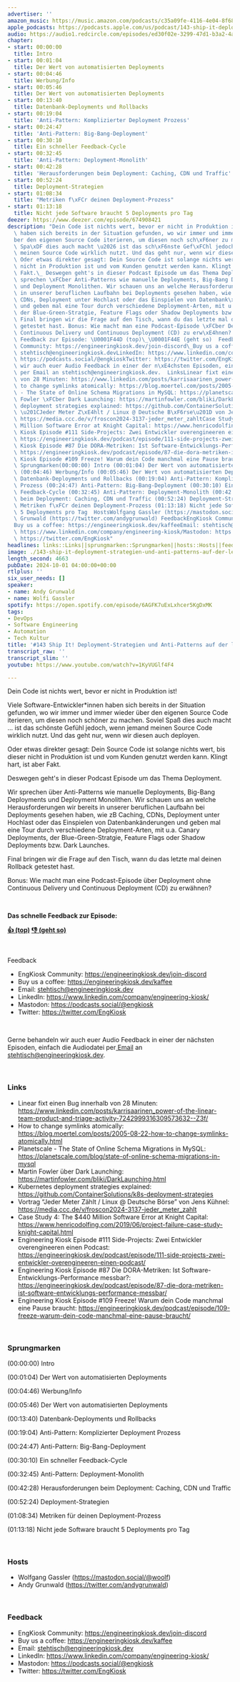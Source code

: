 ```yaml
---
advertiser: ''
amazon_music: https://music.amazon.com/podcasts/c35a09fe-4116-4e04-8f68-77d61b112e46/episodes/55bd6f52-da47-40f8-ba80-c9d3be35af5a/engineering-kiosk-143-ship-it-deployment-strategien-und-anti-patterns-auf-der-letzten-meile
apple_podcasts: https://podcasts.apple.com/us/podcast/143-ship-it-deployment-strategien-und-anti-patterns/id1603082924?i=1000671376143&uo=4
audio: https://audio1.redcircle.com/episodes/ed30f02e-3299-47d1-b3a2-4ac37e6d45b4/stream.mp3
chapter:
- start: 00:00:00
  title: Intro
- start: 00:01:04
  title: Der Wert von automatisierten Deployments
- start: 00:04:46
  title: Werbung/Info
- start: 00:05:46
  title: Der Wert von automatisierten Deployments
- start: 00:13:40
  title: Datenbank-Deployments und Rollbacks
- start: 00:19:04
  title: 'Anti-Pattern: Komplizierter Deployment Prozess'
- start: 00:24:47
  title: 'Anti-Pattern: Big-Bang-Deployment'
- start: 00:30:10
  title: Ein schneller Feedback-Cycle
- start: 00:32:45
  title: 'Anti-Pattern: Deployment-Monolith'
- start: 00:42:28
  title: 'Herausforderungen beim Deployment: Caching, CDN und Traffic'
- start: 00:52:24
  title: Deployment-Strategien
- start: 01:08:34
  title: "Metriken f\xFCr deinen Deployment-Prozess"
- start: 01:13:18
  title: Nicht jede Software braucht 5 Deployments pro Tag
deezer: https://www.deezer.com/episode/674908421
description: "Dein Code ist nichts wert, bevor er nicht in Produktion ist! Viele Software-Entwickler*innen\
  \ haben sich bereits in der Situation gefunden, wo wir immer und immer wieder \xFC\
  ber den eigenen Source Code iterieren, um diesen noch sch\xF6ner zu machen. Soviel\
  \ Spa\xDF dies auch macht \u2026 ist das sch\xF6nste Gef\xFChl jedoch, wenn jemand\
  \ meinen Source Code wirklich nutzt. Und das geht nur, wenn wir diesen auch deployen.\
  \ Oder etwas direkter gesagt: Dein Source Code ist solange nichts wert, bis dieser\
  \ nicht in Produktion ist und vom Kunden genutzt werden kann. Klingt hart, ist aber\
  \ Fakt.\_ Deswegen geht's in dieser Podcast Episode um das Thema Deployment. Wir\
  \ sprechen \xFCber Anti-Patterns wie manuelle Deployments, Big-Bang Deployments\
  \ und Deployment Monolithen. Wir schauen uns an welche Herausforderungen wir bereits\
  \ in unserer beruflichen Laufbahn bei Deployments gesehen haben, wie zB Caching,\
  \ CDNs, Deployment unter Hochlast oder das Einspielen von Datenbank\xE4nderungen\
  \ und geben mal eine Tour durch verschiedene Deployment-Arten, mit u.a. Canary Deployments,\
  \ der Blue-Green-Stratgie, Feature Flags oder Shadow Deployments bzw. Dark Launches.\
  \ Final bringen wir die Frage auf den Tisch, wann du das letzte mal deinen Rollback\
  \ getestet hast. Bonus: Wie macht man eine Podcast-Episode \xFCber Deployment ohne\
  \ Continuous Delivery und Continuous Deployment (CD) zu erw\xE4hnen?  Das schnelle\
  \ Feedback zur Episode: \U0001F44D (top)\_\U0001F44E (geht so)  Feedback EngKiosk\
  \ Community: https://engineeringkiosk.dev/join-discord\_Buy us a coffee: https://engineeringkiosk.dev/kaffeeEmail:\
  \ stehtisch@engineeringkiosk.devLinkedIn: https://www.linkedin.com/company/engineering-kiosk/Mastodon:\
  \ https://podcasts.social/@engkioskTwitter: https://twitter.com/EngKiosk Gerne behandeln\
  \ wir auch euer Audio Feedback in einer der n\xE4chsten Episoden, einfach die Audiodatei\
  \ per Email an stehtisch@engineeringkiosk.dev.  LinksLinear fixt einen Bug innerhalb\
  \ von 28 Minuten: https://www.linkedin.com/posts/karrisaarinen_power-of-the-linear-team-product-and-triage-activity-7242999316309573632--Z3f/How\
  \ to change symlinks atomically: https://blog.moertel.com/posts/2005-08-22-how-to-change-symlinks-atomically.htmlPlanetscale\
  \ - The State of Online Schema Migrations in MySQL: https://planetscale.com/blog/state-of-online-schema-migrations-in-mysqlMartin\
  \ Fowler \xFCber Dark Launching: https://martinfowler.com/bliki/DarkLaunching.htmlKubernetes\
  \ deployment strategies explained: https://github.com/ContainerSolutions/k8s-deployment-strategiesVortrag\
  \ \u201CJeder Meter Z\xE4hlt / Linux @ Deutsche B\xF6rse\u201D von Jens K\xFChnel:\
  \ https://media.ccc.de/v/froscon2024-3137-jeder_meter_zahltCase Study 4: The $440\
  \ Million Software Error at Knight Capital: https://www.henricodolfing.com/2019/06/project-failure-case-study-knight-capital.htmlEngineering\
  \ Kiosk Episode #111 Side-Projects: Zwei Entwickler overengineeren einen Podcast:\
  \ https://engineeringkiosk.dev/podcast/episode/111-side-projects-zwei-entwickler-overengineeren-einen-podcast/Engineering\
  \ Kiosk Episode #87 Die DORA-Metriken: Ist Software-Entwicklungs-Performance messbar?:\
  \ https://engineeringkiosk.dev/podcast/episode/87-die-dora-metriken-ist-software-entwicklungs-performance-messbar/Engineering\
  \ Kiosk Episode #109 Freeze! Warum dein Code manchmal eine Pause braucht: https://engineeringkiosk.dev/podcast/episode/109-freeze-warum-dein-code-manchmal-eine-pause-braucht/\
  \ Sprungmarken(00:00:00) Intro (00:01:04) Der Wert von automatisierten Deployments\
  \ (00:04:46) Werbung/Info (00:05:46) Der Wert von automatisierten Deployments (00:13:40)\
  \ Datenbank-Deployments und Rollbacks (00:19:04) Anti-Pattern: Komplizierter Deployment\
  \ Prozess (00:24:47) Anti-Pattern: Big-Bang-Deployment (00:30:10) Ein schneller\
  \ Feedback-Cycle (00:32:45) Anti-Pattern: Deployment-Monolith (00:42:28) Herausforderungen\
  \ beim Deployment: Caching, CDN und Traffic (00:52:24) Deployment-Strategien (01:08:34)\
  \ Metriken f\xFCr deinen Deployment-Prozess (01:13:18) Nicht jede Software braucht\
  \ 5 Deployments pro Tag  HostsWolfgang Gassler (https://mastodon.social/@woolf)Andy\
  \ Grunwald (https://twitter.com/andygrunwald) FeedbackEngKiosk Community: https://engineeringkiosk.dev/join-discord\_\
  Buy us a coffee: https://engineeringkiosk.dev/kaffeeEmail: stehtisch@engineeringkiosk.devLinkedIn:\
  \ https://www.linkedin.com/company/engineering-kiosk/Mastodon: https://podcasts.social/@engkioskTwitter:\
  \ https://twitter.com/EngKiosk"
headlines: links::Links||sprungmarken::Sprungmarken||hosts::Hosts||feedback::Feedback
image: ./143-ship-it-deployment-strategien-und-anti-patterns-auf-der-letzten-meile.jpg
length_second: 4663
pubDate: 2024-10-01 04:00:00+00:00
rtlplus: ''
six_user_needs: []
speaker:
- name: Andy Grunwald
- name: Wolfi Gassler
spotify: https://open.spotify.com/episode/6AGFK7uExLxhcer5KgDxMK
tags:
- DevOps
- Software Engineering
- Automation
- Tech Kultur
title: '#143 Ship It! Deployment-Strategien und Anti-Patterns auf der letzten Meile'
transcript_raw: ''
transcript_slim: ''
youtube: https://www.youtube.com/watch?v=1KyVUGlf4F4

---
```

<p>Dein Code ist nichts wert, bevor er nicht in Produktion ist!</p><p>Viele Software-Entwickler*innen haben sich bereits in der Situation gefunden, wo wir immer und immer wieder über den eigenen Source Code iterieren, um diesen noch schöner zu machen. Soviel Spaß dies auch macht … ist das schönste Gefühl jedoch, wenn jemand meinen Source Code wirklich nutzt. Und das geht nur, wenn wir diesen auch deployen.</p><p>Oder etwas direkter gesagt: Dein Source Code ist solange nichts wert, bis dieser nicht in Produktion ist und vom Kunden genutzt werden kann. Klingt hart, ist aber Fakt. </p><p>Deswegen geht&#39;s in dieser Podcast Episode um das Thema Deployment.</p><p>Wir sprechen über Anti-Patterns wie manuelle Deployments, Big-Bang Deployments und Deployment Monolithen. Wir schauen uns an welche Herausforderungen wir bereits in unserer beruflichen Laufbahn bei Deployments gesehen haben, wie zB Caching, CDNs, Deployment unter Hochlast oder das Einspielen von Datenbankänderungen und geben mal eine Tour durch verschiedene Deployment-Arten, mit u.a. Canary Deployments, der Blue-Green-Stratgie, Feature Flags oder Shadow Deployments bzw. Dark Launches.</p><p>Final bringen wir die Frage auf den Tisch, wann du das letzte mal deinen Rollback getestet hast.</p><p>Bonus: Wie macht man eine Podcast-Episode über Deployment ohne Continuous Delivery und Continuous Deployment (CD) zu erwähnen?</p><p><br></p><p><strong>Das schnelle Feedback zur Episode:</strong></p><p><a href="https://api.openpodcast.dev/feedback/143/upvote" rel="nofollow"><strong>👍 (top)</strong></a><strong> </strong><a href="https://api.openpodcast.dev/feedback/143/downvote" rel="nofollow"><strong>👎 (geht so)</strong></a></p><p><br></p><p>Feedback</p><ul><li>EngKiosk Community: <a href="https://engineeringkiosk.dev/join-discord">https://engineeringkiosk.dev/join-discord</a> </li><li>Buy us a coffee: <a href="https://engineeringkiosk.dev/kaffee">https://engineeringkiosk.dev/kaffee</a></li><li>Email: <a href="mailto:stehtisch@engineeringkiosk.dev" rel="nofollow">stehtisch@engineeringkiosk.dev</a></li><li>LinkedIn: <a href="https://www.linkedin.com/company/engineering-kiosk/" rel="nofollow">https://www.linkedin.com/company/engineering-kiosk/</a></li><li>Mastodon: <a href="https://podcasts.social/@engkiosk" rel="nofollow">https://podcasts.social/@engkiosk</a></li><li>Twitter: <a href="https://twitter.com/EngKiosk" rel="nofollow">https://twitter.com/EngKiosk</a></li></ul><p><br></p><p>Gerne behandeln wir auch euer Audio Feedback in einer der nächsten Episoden, einfach die Audiodatei per<a href="https://engineeringkiosk.dev/kontakt/"> Email</a> an <a href="mailto:stehtisch@engineeringkiosk.dev" rel="nofollow">stehtisch@engineeringkiosk.dev</a>.</p><p><br></p><h3 id="links">Links</h3><ul><li>Linear fixt einen Bug innerhalb von 28 Minuten: <a href="https://www.linkedin.com/posts/karrisaarinen_power-of-the-linear-team-product-and-triage-activity-7242999316309573632--Z3f/" rel="nofollow">https://www.linkedin.com/posts/karrisaarinen_power-of-the-linear-team-product-and-triage-activity-7242999316309573632--Z3f/</a></li><li>How to change symlinks atomically: <a href="https://blog.moertel.com/posts/2005-08-22-how-to-change-symlinks-atomically.html" rel="nofollow">https://blog.moertel.com/posts/2005-08-22-how-to-change-symlinks-atomically.html</a></li><li>Planetscale - The State of Online Schema Migrations in MySQL: <a href="https://planetscale.com/blog/state-of-online-schema-migrations-in-mysql" rel="nofollow">https://planetscale.com/blog/state-of-online-schema-migrations-in-mysql</a></li><li>Martin Fowler über Dark Launching: <a href="https://martinfowler.com/bliki/DarkLaunching.html" rel="nofollow">https://martinfowler.com/bliki/DarkLaunching.html</a></li><li>Kubernetes deployment strategies explained: <a href="https://github.com/ContainerSolutions/k8s-deployment-strategies" rel="nofollow">https://github.com/ContainerSolutions/k8s-deployment-strategies</a></li><li>Vortrag “Jeder Meter Zählt / Linux @ Deutsche Börse” von Jens Kühnel: <a href="https://media.ccc.de/v/froscon2024-3137-jeder_meter_zahlt" rel="nofollow">https://media.ccc.de/v/froscon2024-3137-jeder_meter_zahlt</a></li><li>Case Study 4: The $440 Million Software Error at Knight Capital: <a href="https://www.henricodolfing.com/2019/06/project-failure-case-study-knight-capital.html" rel="nofollow">https://www.henricodolfing.com/2019/06/project-failure-case-study-knight-capital.html</a></li><li>Engineering Kiosk Episode #111 Side-Projects: Zwei Entwickler overengineeren einen Podcast: <a href="https://engineeringkiosk.dev/podcast/episode/111-side-projects-zwei-entwickler-overengineeren-einen-podcast/">https://engineeringkiosk.dev/podcast/episode/111-side-projects-zwei-entwickler-overengineeren-einen-podcast/</a></li><li>Engineering Kiosk Episode #87 Die DORA-Metriken: Ist Software-Entwicklungs-Performance messbar?: <a href="https://engineeringkiosk.dev/podcast/episode/87-die-dora-metriken-ist-software-entwicklungs-performance-messbar/">https://engineeringkiosk.dev/podcast/episode/87-die-dora-metriken-ist-software-entwicklungs-performance-messbar/</a></li><li>Engineering Kiosk Episode #109 Freeze! Warum dein Code manchmal eine Pause braucht: <a href="https://engineeringkiosk.dev/podcast/episode/109-freeze-warum-dein-code-manchmal-eine-pause-braucht/">https://engineeringkiosk.dev/podcast/episode/109-freeze-warum-dein-code-manchmal-eine-pause-braucht/</a></li></ul><p><br></p><h3 id="sprungmarken">Sprungmarken</h3><p>(00:00:00) Intro</p><p>(00:01:04) Der Wert von automatisierten Deployments</p><p>(00:04:46) Werbung/Info</p><p>(00:05:46) Der Wert von automatisierten Deployments</p><p>(00:13:40) Datenbank-Deployments und Rollbacks</p><p>(00:19:04) Anti-Pattern: Komplizierter Deployment Prozess</p><p>(00:24:47) Anti-Pattern: Big-Bang-Deployment</p><p>(00:30:10) Ein schneller Feedback-Cycle</p><p>(00:32:45) Anti-Pattern: Deployment-Monolith</p><p>(00:42:28) Herausforderungen beim Deployment: Caching, CDN und Traffic</p><p>(00:52:24) Deployment-Strategien</p><p>(01:08:34) Metriken für deinen Deployment-Prozess</p><p>(01:13:18) Nicht jede Software braucht 5 Deployments pro Tag</p><p><br></p><h3 id="hosts">Hosts</h3><ul><li>Wolfgang Gassler (<a href="https://mastodon.social/@woolf" rel="nofollow">https://mastodon.social/@woolf</a>)</li><li>Andy Grunwald (<a href="https://twitter.com/andygrunwald" rel="nofollow">https://twitter.com/andygrunwald</a>)</li></ul><p><br></p><h3 id="feedback">Feedback</h3><ul><li>EngKiosk Community: <a href="https://engineeringkiosk.dev/join-discord">https://engineeringkiosk.dev/join-discord</a> </li><li>Buy us a coffee: <a href="https://engineeringkiosk.dev/kaffee">https://engineeringkiosk.dev/kaffee</a></li><li>Email: <a href="mailto:stehtisch@engineeringkiosk.dev" rel="nofollow">stehtisch@engineeringkiosk.dev</a></li><li>LinkedIn: <a href="https://www.linkedin.com/company/engineering-kiosk/" rel="nofollow">https://www.linkedin.com/company/engineering-kiosk/</a></li><li>Mastodon: <a href="https://podcasts.social/@engkiosk" rel="nofollow">https://podcasts.social/@engkiosk</a></li><li>Twitter: <a href="https://twitter.com/EngKiosk" rel="nofollow">https://twitter.com/EngKiosk</a></li></ul>
